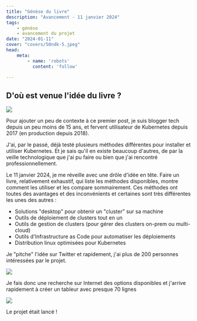 ```yaml
---
title: "Génèse du livre"
description: "Avancement - 11 janvier 2024"
tags:
    - génèse
    - avancement du projet
date: "2024-01-11"
cover: "covers/50ndk-5.jpeg"
head:
    meta:
        - name: 'robots'
          content: 'follow'

---
```


## D'où est venue l'idée du livre ?

![](https://geps.dev/progress/0)

Pour ajouter un peu de contexte à ce premier post, je suis blogger tech depuis un peu moins de 15 ans, et fervent utilisateur de Kubernetes depuis 2017 (en production depuis 2018).

J'ai, par le passé, déjà testé plusieurs méthodes différentes pour installer et utiliser Kubernetes. Et je sais qu'il en existe beaucoup d'autres, de par la veille technologique que j'ai pu faire ou bien que j'ai rencontré professionnellement.

Le 11 janvier 2024, je me réveille avec une drôle d'idée en tête. Faire un livre, relativement exhaustif, qui liste les méthodes disponibles, montre comment les utiliser et les compare sommairement. Ces méthodes ont toutes des avantages et des inconvénients et certaines sont très différentes les unes des autres :

* Solutions "desktop" pour obtenir un "cluster" sur sa machine
* Outils de déploiement de clusters tout en un
* Outils de gestion de clusters (pour gérer des clusters on-prem ou multi-cloud)
* Outils d'Infrastructure as Code pour automatiser les déploiements
* Distribution linux optimisées pour Kubernetes

Je "pitche" l'idée sur Twitter et rapidement, j'ai plus de 200 personnes intéressées par le projet.

![](images/genese/genese1.png)

Je fais donc une recherche sur Internet des options disponibles et j'arrive rapidement à créer un tableur avec presque 70 lignes

![](images/genese/genese2.png)

Le projet était lancé !
